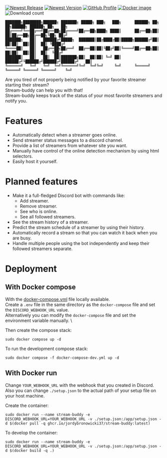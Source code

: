 [![Newest Release](https://img.shields.io/github/v/release/jordybronowicki37/stream-buddy?style=for-the-badge&logo=github&logoColor=fff&labelColor=555&color=94398d)](https://github.com/jordybronowicki37/stream-buddy/releases)
[![Newest Version](https://img.shields.io/github/v/tag/jordybronowicki37/stream-buddy?style=for-the-badge&logo=github&logoColor=fff&labelColor=555&color=94398d)](https://github.com/jordybronowicki37/stream-buddy/tags)
[![GitHub Profile](https://img.shields.io/static/v1.svg?color=94398d&labelColor=555555&logoColor=ffffff&style=for-the-badge&label=jordybronowicki37&message=GitHub&logo=github)](https://github.com/jordybronowicki37)
[![Docker image](https://img.shields.io/static/v1.svg?color=94398d&labelColor=555555&logoColor=ffffff&style=for-the-badge&label=Docker&message=latest&logo=docker)](https://github.com/jordybronowicki37/stream-buddy/pkgs/container/stream-buddy)
![Download count](https://img.shields.io/badge/Downloads-10%2B-94398d?style=for-the-badge)

```
███████╗████████╗██████╗ ███████╗ █████╗ ███╗   ███╗      ██████╗ ██╗   ██╗██████╗ ██████╗ ██╗   ██╗
██╔════╝╚══██╔══╝██╔══██╗██╔════╝██╔══██╗████╗ ████║      ██╔══██╗██║   ██║██╔══██╗██╔══██╗╚██╗ ██╔╝
███████╗   ██║   ██████╔╝█████╗  ███████║██╔████╔██║█████╗██████╔╝██║   ██║██║  ██║██║  ██║ ╚████╔╝
╚════██║   ██║   ██╔══██╗██╔══╝  ██╔══██║██║╚██╔╝██║╚════╝██╔══██╗██║   ██║██║  ██║██║  ██║  ╚██╔╝
███████║   ██║   ██║  ██║███████╗██║  ██║██║ ╚═╝ ██║      ██████╔╝╚██████╔╝██████╔╝██████╔╝   ██║
╚══════╝   ╚═╝   ╚═╝  ╚═╝╚══════╝╚═╝  ╚═╝╚═╝     ╚═╝      ╚═════╝  ╚═════╝ ╚═════╝ ╚═════╝    ╚═╝
```

Are you tired of not properly being notified by your favorite streamer starting their stream? \
Stream-buddy can help you with that! \
Stream-buddy keeps track of the status of your most favorite streamers and notify you.

# Features
- Automatically detect when a streamer goes online.
- Send streamer status messages to a discord channel.
- Provide a list of streamers from whatever site you want.
- Manually have control of the online detection mechanism by using html selectors.
- Easily host it yourself.

# Planned features
- Make it a full-fledged Discord bot with commands like:
  - Add streamer.
  - Remove streamer.
  - See who is online.
  - See all followed streamers.
- See the stream history of a streamer.
- Predict the stream schedule of a streamer by using their history.
- Automatically record a stream so that you can watch it back when you are busy.
- Handle multiple people using the bot independently and keep their followed streamers separate.

# Deployment
## With Docker compose
With the [docker-compose.yml](./docker-compose.yml) file locally available. \
Create a `.env` file in the same directory as the `docker-compose` file and set the `DISCORD_WEBHOOK_URL` value. \
Alternatively you can modify the `docker-compose` file and set the environment variable manually. \

Then create the compose stack:
```shell
sudo docker compose up -d
```

To run the development compose stack:
```shell
sudo docker compose -f docker-compose-dev.yml up -d
```

## With Docker run
Change `YOUR_WEBHOOK_URL` with the webhook that you created in Discord. \
Also you can change `./setup.json` to the actual path of your setup file on your host machine.

Create the container:
```shell
sudo docker run --name stream-buddy -e DISCORD_WEBHOOK_URL=YOUR_WEBHOOK_URL -v ./setup.json:/app/setup.json -d $(docker pull -q ghcr.io/jordybronowicki37/stream-buddy:latest)
```

To develop the container:
```shell
sudo docker run --name stream-buddy -e DISCORD_WEBHOOK_URL=YOUR_WEBHOOK_URL -v ./setup.json:/app/setup.json -d $(docker build -q .)
```

